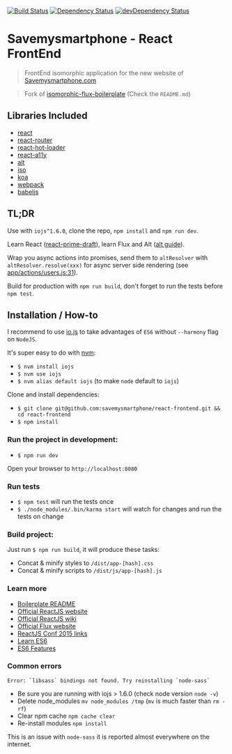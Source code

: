 [![Build Status](https://semaphoreci.com/api/v1/projects/78ca7991-8a6f-4523-88e7-4e05a5579254/397136/shields_badge.svg)](https://semaphoreci.com/iam4x/react-frontend)
[![Dependency Status](https://david-dm.org/savemysmartphone/react-frontend.svg)](https://david-dm.org/savemysmartphone/react-frontend)
[![devDependency Status](https://david-dm.org/savemysmartphone/react-frontend/dev-status.svg)](https://david-dm.org/savemysmartphone/react-frontend#info=devDependencies)

# Savemysmartphone - React FrontEnd

> FrontEnd isomorphic application for the new website of [Savemysmartphone.com](Savemysmartphone.com)

> Fork of [isomorphic-flux-boilerplate](https://github.com/iam4x/isomorphic-flux-boilerplate) (Check the `README.md`)

## Libraries Included

* [react](https://facebook.github.io/react/)
* [react-router](https://github.com/rackt/react-router)
* [react-hot-loader](https://github.com/gaearon/react-hot-loader)
* [react-a11y](https://github.com/rackt/react-a11y)
* [alt](https://github.com/goatslacker/alt)
* [iso](https://github.com/goatslacker/iso)
* [koa](http://koajs.com/)
* [webpack](http://webpack.github.io/)
* [babeljs](https://babeljs.io/)

## TL;DR

Use with `iojs^1.6.0`, clone the repo, `npm install` and `npm run dev`.

Learn React ([react-prime-draft](https://github.com/mikechau/react-primer-draft)), learn Flux and Alt ([alt guide](http://alt.js.org/guide/)).


Wrap you async actions into promises, send them to `altResolver` with `altResolver.resolve(xxx)` for async server side rendering (see [app/actions/users.js:31](https://github.com/iam4x/isomorphic-flux-boilerplate/blob/master/app/actions/users.js#L31)).

Build for production with `npm run build`, don't forget to run the tests before `npm test`.

## Installation / How-to

I recommend to use [io.js](https://iojs.org/) to take advantages of `ES6` without `--harmony` flag on `NodeJS`.

It's super easy to do with [nvm](https://github.com/creationix/nvm):

* `$ nvm install iojs`
* `$ nvm use iojs`
* `$ nvm alias default iojs` (to make `node` default to `iojs`)

Clone and install dependencies:

* `$ git clone git@github.com:savemysmartphone/react-frontend.git && cd react-frontend`
* `$ npm install`

### Run the project in development:

* `$ npm run dev`

Open your browser to `http://localhost:8080`

### Run tests

* `$ npm test` will run the tests once
* `$ ./node_modules/.bin/karma start` will watch for changes and run the tests on change

### Build project:

Just run `$ npm run build`, it will produce these tasks:

* Concat & minify styles to `/dist/app-[hash].css`
* Concat & minify scripts to `/dist/js/app-[hash].js`

### Learn more

* [Boilerplate README](https://github.com/iam4x/isomorphic-flux-boilerplate)
* [Official ReactJS website](http://facebook.github.io/react/)
* [Official ReactJS wiki](https://github.com/facebook/react/wiki)
* [Official Flux website](http://facebook.github.io/flux/)
* [ReactJS Conf 2015 links](https://gist.github.com/yannickcr/148110d3ca658ad96c2b)
* [Learn ES6](https://babeljs.io/docs/learn-es6/)
* [ES6 Features](https://github.com/lukehoban/es6features#readme)

### Common errors

```
Error: `libsass` bindings not found. Try reinstalling `node-sass`
```

* Be sure you are running with iojs > 1.6.0 (check node version `node -v`)
* Delete node_modules `mv node_modules /tmp` (`mv` is much faster than `rm -rf`)
* Clear npm cache `npm cache clear`
* Re-install modules `npm install`

This is an issue with `node-sass` it is reported almost everywhere on the internet.
